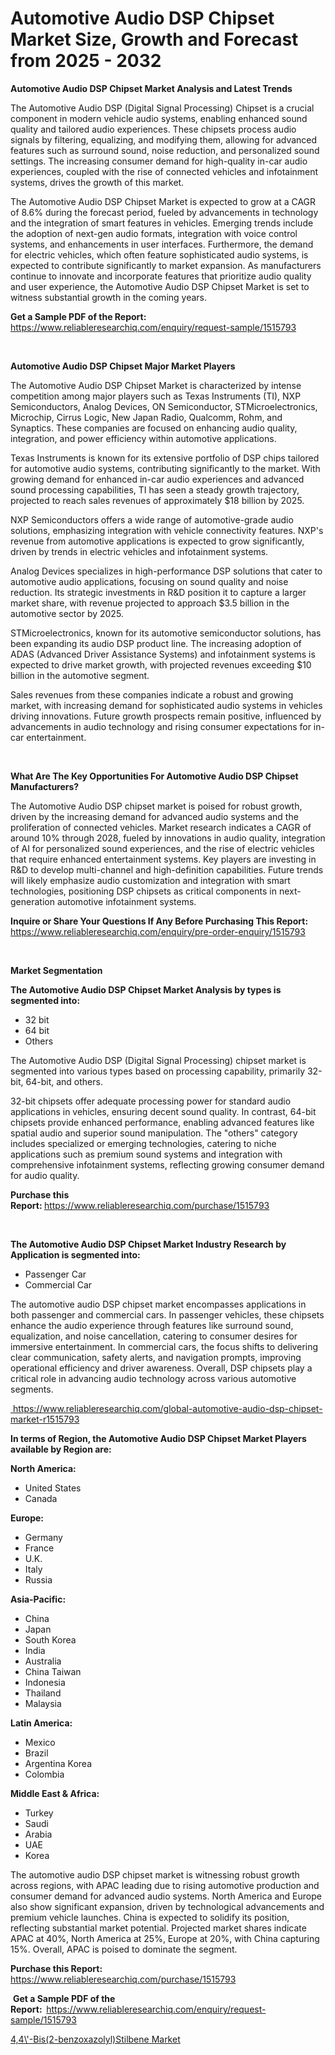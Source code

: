 <p><h1>Automotive Audio DSP Chipset Market Size, Growth and Forecast from 2025 - 2032</h1></p><p><strong>Automotive Audio DSP Chipset Market Analysis and Latest Trends</strong></p>
<p><p>The Automotive Audio DSP (Digital Signal Processing) Chipset is a crucial component in modern vehicle audio systems, enabling enhanced sound quality and tailored audio experiences. These chipsets process audio signals by filtering, equalizing, and modifying them, allowing for advanced features such as surround sound, noise reduction, and personalized sound settings. The increasing consumer demand for high-quality in-car audio experiences, coupled with the rise of connected vehicles and infotainment systems, drives the growth of this market.</p><p>The Automotive Audio DSP Chipset Market is expected to grow at a CAGR of 8.6% during the forecast period, fueled by advancements in technology and the integration of smart features in vehicles. Emerging trends include the adoption of next-gen audio formats, integration with voice control systems, and enhancements in user interfaces. Furthermore, the demand for electric vehicles, which often feature sophisticated audio systems, is expected to contribute significantly to market expansion. As manufacturers continue to innovate and incorporate features that prioritize audio quality and user experience, the Automotive Audio DSP Chipset Market is set to witness substantial growth in the coming years.</p></p>
<p><strong>Get a Sample PDF of the Report:&nbsp;</strong> <a href="https://www.reliableresearchiq.com/enquiry/request-sample/1515793?utm_campaign=3279&utm_medium=2&utm_source=Github&utm_content=ia&utm_term=29032025&utm_id=automotive-audio-dsp-chipset">https://www.reliableresearchiq.com/enquiry/request-sample/1515793</a></p>
<p>&nbsp;</p>
<p><strong>Automotive Audio DSP Chipset Major Market Players</strong></p>
<p><p>The Automotive Audio DSP Chipset Market is characterized by intense competition among major players such as Texas Instruments (TI), NXP Semiconductors, Analog Devices, ON Semiconductor, STMicroelectronics, Microchip, Cirrus Logic, New Japan Radio, Qualcomm, Rohm, and Synaptics. These companies are focused on enhancing audio quality, integration, and power efficiency within automotive applications.</p><p>Texas Instruments is known for its extensive portfolio of DSP chips tailored for automotive audio systems, contributing significantly to the market. With growing demand for enhanced in-car audio experiences and advanced sound processing capabilities, TI has seen a steady growth trajectory, projected to reach sales revenues of approximately $18 billion by 2025.</p><p>NXP Semiconductors offers a wide range of automotive-grade audio solutions, emphasizing integration with vehicle connectivity features. NXP's revenue from automotive applications is expected to grow significantly, driven by trends in electric vehicles and infotainment systems.</p><p>Analog Devices specializes in high-performance DSP solutions that cater to automotive audio applications, focusing on sound quality and noise reduction. Its strategic investments in R&D position it to capture a larger market share, with revenue projected to approach $3.5 billion in the automotive sector by 2025.</p><p>STMicroelectronics, known for its automotive semiconductor solutions, has been expanding its audio DSP product line. The increasing adoption of ADAS (Advanced Driver Assistance Systems) and infotainment systems is expected to drive market growth, with projected revenues exceeding $10 billion in the automotive segment.</p><p>Sales revenues from these companies indicate a robust and growing market, with increasing demand for sophisticated audio systems in vehicles driving innovations. Future growth prospects remain positive, influenced by advancements in audio technology and rising consumer expectations for in-car entertainment.</p></p>
<p>&nbsp;</p>
<p><strong>What Are The Key Opportunities For Automotive Audio DSP Chipset Manufacturers?</strong></p>
<p><p>The Automotive Audio DSP chipset market is poised for robust growth, driven by the increasing demand for advanced audio systems and the proliferation of connected vehicles. Market research indicates a CAGR of around 10% through 2028, fueled by innovations in audio quality, integration of AI for personalized sound experiences, and the rise of electric vehicles that require enhanced entertainment systems. Key players are investing in R&D to develop multi-channel and high-definition capabilities. Future trends will likely emphasize audio customization and integration with smart technologies, positioning DSP chipsets as critical components in next-generation automotive infotainment systems.</p></p>
<p><strong>Inquire or Share Your Questions If Any Before Purchasing This Report:</strong> <a href="https://www.reliableresearchiq.com/enquiry/pre-order-enquiry/1515793?utm_campaign=3279&utm_medium=2&utm_source=Github&utm_content=ia&utm_term=29032025&utm_id=automotive-audio-dsp-chipset">https://www.reliableresearchiq.com/enquiry/pre-order-enquiry/1515793</a></p>
<p>&nbsp;</p>
<p><strong>Market Segmentation</strong></p>
<p><strong>The Automotive Audio DSP Chipset Market Analysis by types is segmented into:</strong></p>
<p><ul><li>32 bit</li><li>64 bit</li><li>Others</li></ul></p>
<p><p>The Automotive Audio DSP (Digital Signal Processing) chipset market is segmented into various types based on processing capability, primarily 32-bit, 64-bit, and others. </p><p>32-bit chipsets offer adequate processing power for standard audio applications in vehicles, ensuring decent sound quality. In contrast, 64-bit chipsets provide enhanced performance, enabling advanced features like spatial audio and superior sound manipulation. The "others" category includes specialized or emerging technologies, catering to niche applications such as premium sound systems and integration with comprehensive infotainment systems, reflecting growing consumer demand for audio quality.</p></p>
<p><strong>Purchase this Report:&nbsp;</strong><a href="https://www.reliableresearchiq.com/purchase/1515793?utm_campaign=3279&utm_medium=2&utm_source=Github&utm_content=ia&utm_term=29032025&utm_id=automotive-audio-dsp-chipset">https://www.reliableresearchiq.com/purchase/1515793</a></p>
<p>&nbsp;</p>
<p><strong>The Automotive Audio DSP Chipset Market Industry Research by Application is segmented into:</strong></p>
<p><ul><li>Passenger Car</li><li>Commercial Car</li></ul></p>
<p><p>The automotive audio DSP chipset market encompasses applications in both passenger and commercial cars. In passenger vehicles, these chipsets enhance the audio experience through features like surround sound, equalization, and noise cancellation, catering to consumer desires for immersive entertainment. In commercial cars, the focus shifts to delivering clear communication, safety alerts, and navigation prompts, improving operational efficiency and driver awareness. Overall, DSP chipsets play a critical role in advancing audio technology across various automotive segments.</p></p>
<p><a href="https://www.reliableresearchiq.com/global-automotive-audio-dsp-chipset-market-r1515793?utm_campaign=3279&utm_medium=2&utm_source=Github&utm_content=ia&utm_term=29032025&utm_id=automotive-audio-dsp-chipset">&nbsp;https://www.reliableresearchiq.com/global-automotive-audio-dsp-chipset-market-r1515793</a></p>
<p><strong>In terms of Region, the Automotive Audio DSP Chipset Market Players available by Region are:</strong></p>
<p>
    <p> <strong> North America: </strong>
        <ul>
            <li>United States</li>
            <li>Canada</li>
        </ul>
        </p> 
    <p> <strong> Europe: </strong>
        <ul>
            <li>Germany</li>
            <li>France</li>
            <li>U.K.</li>
            <li>Italy</li>
            <li>Russia</li>
        </ul>
        </p> 
    <p> <strong> Asia-Pacific: </strong>
        <ul>
            <li>China</li>
            <li>Japan</li>
            <li>South Korea</li>
            <li>India</li>
            <li>Australia</li>
            <li>China Taiwan</li>
            <li>Indonesia</li>
            <li>Thailand</li>
            <li>Malaysia</li>
        </ul>
        </p> 
    <p> <strong> Latin America: </strong>
        <ul>
            <li>Mexico</li>
            <li>Brazil</li>
            <li>Argentina Korea</li>
            <li>Colombia</li>
        </ul>
        </p> 
    <p> <strong> Middle East & Africa: </strong>
        <ul>
            <li>Turkey</li>
            <li>Saudi</li>
            <li>Arabia</li>
            <li>UAE</li>
            <li>Korea</li>
        </ul>
    </p>
    </p>
<p><p>The automotive audio DSP chipset market is witnessing robust growth across regions, with APAC leading due to rising automotive production and consumer demand for advanced audio systems. North America and Europe also show significant expansion, driven by technological advancements and premium vehicle launches. China is expected to solidify its position, reflecting substantial market potential. Projected market shares indicate APAC at 40%, North America at 25%, Europe at 20%, with China capturing 15%. Overall, APAC is poised to dominate the segment.</p></p>
<p><strong>Purchase this Report: </strong><a href="https://www.reliableresearchiq.com/purchase/1515793?utm_campaign=3279&utm_medium=2&utm_source=Github&utm_content=ia&utm_term=29032025&utm_id=automotive-audio-dsp-chipset">https://www.reliableresearchiq.com/purchase/1515793</a></p>
<p>&nbsp;<strong>Get a Sample PDF of the Report:&nbsp;&nbsp;</strong><a href="https://www.reliableresearchiq.com/enquiry/request-sample/1515793?utm_campaign=3279&utm_medium=2&utm_source=Github&utm_content=ia&utm_term=29032025&utm_id=automotive-audio-dsp-chipset">https://www.reliableresearchiq.com/enquiry/request-sample/1515793</a></p>
<p><strong></strong></p>
<p><p><a href="https://github.com/peggiputra7o/Market-Research-Report-List-1/blob/main/44-bis2-benzoxazolylstilbene-market.md?utm_campaign=3279&utm_medium=2&utm_source=Github&utm_content=ia&utm_term=29032025&utm_id=automotive-audio-dsp-chipset">4,4\'-Bis(2-benzoxazolyl)Stilbene Market</a></p></p>